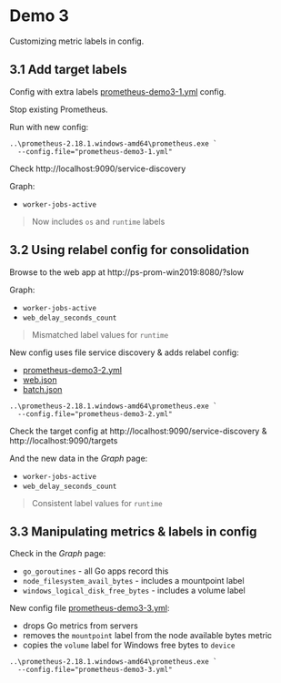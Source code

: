 # Demo 3

Customizing metric labels in config.

## 3.1 Add target labels

Config with extra labels [prometheus-demo3-1.yml](./prometheus-demo3-1.yml) config.

Stop existing Prometheus.

Run with new config:

```
..\prometheus-2.18.1.windows-amd64\prometheus.exe `
  --config.file="prometheus-demo3-1.yml" 
```

Check http://localhost:9090/service-discovery

Graph:

- `worker-jobs-active`

> Now includes `os` and `runtime` labels

## 3.2 Using relabel config for consolidation

Browse to the web app at http://ps-prom-win2019:8080/?slow

Graph:

- `worker-jobs-active`
- `web_delay_seconds_count`

> Mismatched label values for `runtime`

New config uses file service discovery & adds relabel config:

- [prometheus-demo3-2.yml](prometheus-demo3-2.yml)
- [web.json](web.json)
- [batch.json](batch.json)

```
..\prometheus-2.18.1.windows-amd64\prometheus.exe `
  --config.file="prometheus-demo3-2.yml" 
```

Check the target config at http://localhost:9090/service-discovery & http://localhost:9090/targets

And the new data in the _Graph_ page:

- `worker-jobs-active`
- `web_delay_seconds_count`

> Consistent label values for `runtime`

## 3.3 Manipulating metrics & labels in config

Check in the _Graph_ page:

- `go_goroutines` - all Go apps record this
- `node_filesystem_avail_bytes` - includes a mountpoint label
- `windows_logical_disk_free_bytes` - includes a volume label

New config file [prometheus-demo3-3.yml](prometheus-demo3-3.yml):

- drops Go metrics from servers
- removes the `mountpoint` label from the node available bytes metric
- copies the `volume` label for Windows free bytes to `device`

```
..\prometheus-2.18.1.windows-amd64\prometheus.exe `
  --config.file="prometheus-demo3-3.yml" 
```

